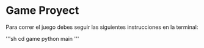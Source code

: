 # Game Proyect

Para correr el juego debes seguir las siguientes instrucciones en la terminal:

'''sh
cd game
python main 
'''
